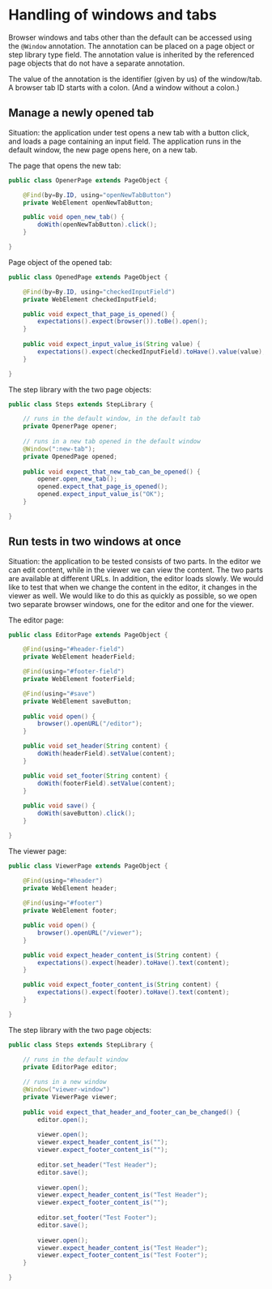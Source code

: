 # Handling of windows and tabs

Browser windows and tabs other than the default can be accessed using the `@Window` annotation. The annotation can be placed on a page object or step library
type field. The annotation value is inherited by the referenced page objects that do not have a separate annotation.

The value of the annotation is the identifier (given by us) of the window/tab. A browser tab ID starts with a colon. (And a window without a colon.)

## Manage a newly opened tab

Situation: the application under test opens a new tab with a button click, and loads a page containing an input field.
The application runs in the default window, the new page opens here, on a new tab.

The page that opens the new tab:

```java
public class OpenerPage extends PageObject {

	@Find(by=By.ID, using="openNewTabButton")
	private WebElement openNewTabButton;

	public void open_new_tab() {
		doWith(openNewTabButton).click();
	}

}
```

Page object of the opened tab:
```java
public class OpenedPage extends PageObject {

	@Find(by=By.ID, using="checkedInputField")
	private WebElement checkedInputField;

	public void expect_that_page_is_opened() {
		expectations().expect(browser()).toBe().open();
	}
	
	public void expect_input_value_is(String value) {
		expectations().expect(checkedInputField).toHave().value(value);
	}

}
```

The step library with the two page objects:
```java
public class Steps extends StepLibrary {

	// runs in the default window, in the default tab
	private OpenerPage opener;
	
	// runs in a new tab opened in the default window
	@Window(":new-tab");
	private OpenedPage opened;
	
	public void expect_that_new_tab_can_be_opened() {
		opener.open_new_tab();
		opened.expect_that_page_is_opened();
		opened.expect_input_value_is("OK");
	}

}
```

## Run tests in two windows at once

Situation: the application to be tested consists of two parts. In the editor we can edit content, while in the viewer we can view the content. The two parts are available at different URLs. In addition, the editor loads slowly. We would like to test that when we change the content in the editor, it changes in the viewer as well. We would like to do this as quickly as possible, so we open two separate browser windows, one for the editor and one for the viewer.

The editor page:

```java
public class EditorPage extends PageObject {

	@Find(using="#header-field")
	private WebElement headerField;

	@Find(using="#footer-field")
	private WebElement footerField;

	@Find(using="#save")
	private WebElement saveButton;
	
	public void open() {
		browser().openURL("/editor");
	}

	public void set_header(String content) {
		doWith(headerField).setValue(content);
	}

	public void set_footer(String content) {
		doWith(footerField).setValue(content);
	}
	
	public void save() {
		doWith(saveButton).click();
	}

}
```

The viewer page:
```java
public class ViewerPage extends PageObject {

	@Find(using="#header")
	private WebElement header;
	
	@Find(using="#footer")
	private WebElement footer;

	public void open() {
		browser().openURL("/viewer");
	}

	public void expect_header_content_is(String content) {
		expectations().expect(header).toHave().text(content);
	}

	public void expect_footer_content_is(String content) {
		expectations().expect(footer).toHave().text(content);
	}

}
```

The step library with the two page objects:
```java
public class Steps extends StepLibrary {

	// runs in the default window
	private EditorPage editor;
	
	// runs in a new window
	@Window("viewer-window")
	private ViewerPage viewer;
	
	public void expect_that_header_and_footer_can_be_changed() {
		editor.open();
		
		viewer.open();
		viewer.expect_header_content_is("");
		viewer.expect_footer_content_is("");
		
		editor.set_header("Test Header");
		editor.save();
		
		viewer.open();
		viewer.expect_header_content_is("Test Header");
		viewer.expect_footer_content_is("");
		
		editor.set_footer("Test Footer");
		editor.save();
		
		viewer.open();
		viewer.expect_header_content_is("Test Header");
		viewer.expect_footer_content_is("Test Footer");
	}

}
```